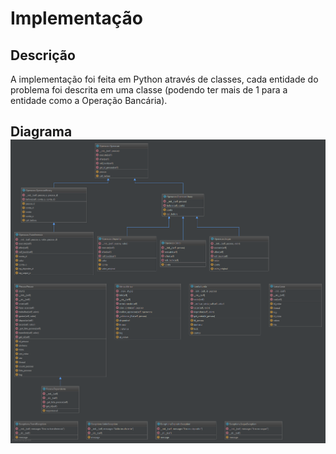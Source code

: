 # Implementação

## Descrição

A implementação foi feita em Python através de classes, cada entidade do problema foi descrita em uma classe \(podendo ter mais de 1 para a entidade como a Operação Bancária\).

## Diagrama![](/doc/img/diagrama.png)